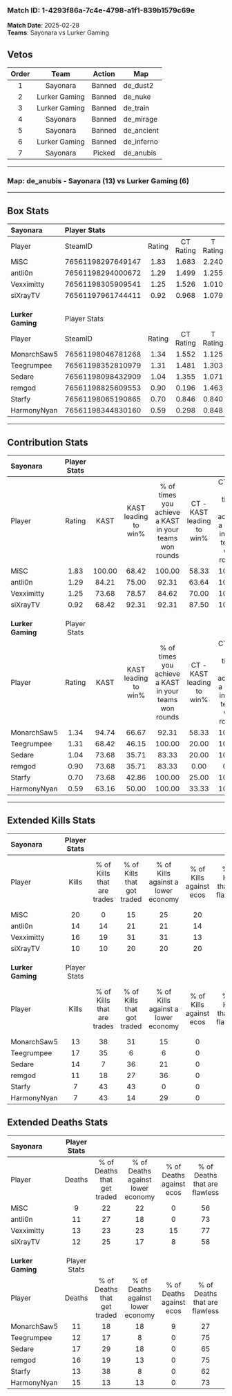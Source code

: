 ### Match ID: 1-4293f86a-7c4e-4798-a1f1-839b1579c69e  
**Match Date**: 2025-02-28  
**Teams**: Sayonara vs Lurker Gaming  

## Vetos  

| Order | Team | Action | Map |
| :---: | :--: | :----: | --- |
| 1 | Sayonara | Banned | de_dust2 |
| 2 | Lurker Gaming | Banned | de_nuke |
| 3 | Lurker Gaming | Banned | de_train |
| 4 | Sayonara | Banned | de_mirage |
| 5 | Sayonara | Banned | de_ancient |
| 6 | Lurker Gaming | Banned | de_inferno |
| 7 | Sayonara | Picked | de_anubis |

---  

### **Map**: de_anubis - Sayonara (13) vs Lurker Gaming (6)  
---  

## Box Stats  

| **Sayonara**      | Player Stats      |        |           |          |        |       |       |         |        |      |     |
| :- | :- | :-: | :-: | :-: | :-: | :-: | :-: | :-: | :-: | :-: | :-: |
| Player            | SteamID           | Rating | CT Rating | T Rating |  KAST  |  ADR  | Kills | Assists | Deaths | K/D  | HS% |
| MiSC              | 76561198297649147 |  1.83  |   1.683   |  2.240   | 100.00 | 104.7 |  20   |    8    |   9    | 2.22 | 55  |
| antli0n           | 76561198294000672 |  1.29  |   1.499   |  1.255   | 84.21  | 78.0  |  14   |    7    |   11   | 1.27 | 42  |
| Vexximitty        | 76561198305909541 |  1.25  |   1.526   |  1.010   | 73.68  | 83.1  |  16   |    4    |   13   | 1.23 | 43  |
| siXrayTV          | 76561197961744411 |  0.92  |   0.968   |  1.079   | 68.42  | 67.1  |  10   |    5    |   12   | 0.83 | 50  |
|                   |                   |        |           |          |        |       |       |         |        |      |     |
|                   |                   |        |           |          |        |       |       |         |        |      |     |
|                   |                   |        |           |          |        |       |       |         |        |      |     |
| **Lurker Gaming** | Player Stats      |        |           |          |        |       |       |         |        |      |     |
| Player            | SteamID           | Rating | CT Rating | T Rating |  KAST  |  ADR  | Kills | Assists | Deaths | K/D  | HS% |
| MonarchSaw5       | 76561198046781268 |  1.34  |   1.552   |  1.125   | 94.74  | 79.0  |  13   |    9    |   11   | 1.18 | 46  |
| Teegrumpee        | 76561198352810979 |  1.31  |   1.481   |  1.303   | 68.42  | 92.3  |  17   |    3    |   12   | 1.42 | 23  |
| Sedare            | 76561198098432909 |  1.04  |   1.355   |  1.071   | 73.68  | 78.2  |  14   |    5    |   17   | 0.82 | 64  |
| remgod            | 76561198825609553 |  0.90  |   0.196   |  1.463   | 73.68  | 72.6  |  11   |    4    |   16   | 0.69 | 27  |
| Starfy            | 76561198065190865 |  0.70  |   0.846   |  0.840   | 73.68  | 41.0  |   7   |    3    |   13   | 0.54 | 57  |
| HarmonyNyan       | 76561198344830160 |  0.59  |   0.298   |  0.848   | 63.16  | 47.9  |   7   |    3    |   15   | 0.47 | 57  |
---  

## Contribution Stats  

| **Sayonara**      | Player Stats |        |                      |                                                        |                           |                                                             |                          |                                                            |
| :- | :-: | :-: | :-: | :-: | :-: | :-: | :-: | :-: |
| Player            |    Rating    |  KAST  | KAST leading to win% | % of times you achieve a KAST in your teams won rounds | CT - KAST leading to win% | CT - % of times you achieve a KAST in your teams won rounds | T - KAST leading to win% | T - % of times you achieve a KAST in your teams won rounds |
| MiSC              |     1.83     | 100.00 |        68.42         |                         100.00                         |           58.33           |                           100.00                            |          85.71           |                           100.00                           |
| antli0n           |     1.29     | 84.21  |        75.00         |                         92.31                          |           63.64           |                           100.00                            |          100.00          |                           83.33                            |
| Vexximitty        |     1.25     | 73.68  |        78.57         |                         84.62                          |           70.00           |                           100.00                            |          100.00          |                           66.67                            |
| siXrayTV          |     0.92     | 68.42  |        92.31         |                         92.31                          |           87.50           |                           100.00                            |          100.00          |                           83.33                            |
|                   |              |        |                      |                                                        |                           |                                                             |                          |                                                            |
|                   |              |        |                      |                                                        |                           |                                                             |                          |                                                            |
|                   |              |        |                      |                                                        |                           |                                                             |                          |                                                            |
| **Lurker Gaming** | Player Stats |        |                      |                                                        |                           |                                                             |                          |                                                            |
| Player            |    Rating    |  KAST  | KAST leading to win% | % of times you achieve a KAST in your teams won rounds | CT - KAST leading to win% | CT - % of times you achieve a KAST in your teams won rounds | T - KAST leading to win% | T - % of times you achieve a KAST in your teams won rounds |
| MonarchSaw5       |     1.34     | 94.74  |        66.67         |                         92.31                          |           58.33           |                           100.00                            |          83.33           |                           83.33                            |
| Teegrumpee        |     1.31     | 68.42  |        46.15         |                         100.00                         |           20.00           |                           100.00                            |          62.50           |                           100.00                           |
| Sedare            |     1.04     | 73.68  |        35.71         |                         83.33                          |           20.00           |                           100.00                            |          44.44           |                           80.00                            |
| remgod            |     0.90     | 73.68  |        35.71         |                         83.33                          |           0.00            |                            0.00                             |          45.45           |                           100.00                           |
| Starfy            |     0.70     | 73.68  |        42.86         |                         100.00                         |           25.00           |                           100.00                            |          50.00           |                           100.00                           |
| HarmonyNyan       |     0.59     | 63.16  |        50.00         |                         100.00                         |           33.33           |                           100.00                            |          55.56           |                           100.00                           |
---  

## Extended Kills Stats  

| **Sayonara**      | Player Stats |                            |                            |                                    |                         |                              |                                 |                                       |                    |           |
| :- | :-: | :-: | :-: | :-: | :-: | :-: | :-: | :-: | :-: | :-: |
| Player            |    Kills     | % of Kills that are trades | % of Kills that got traded | % of Kills against a lower economy | % of Kills against ecos | % of Kills that are flawless | % of Kills that are close duels | % of Kills that are assisted by flash | Pistol Round Kills | AWP Kills |
| MiSC              |      20      |             0              |             15             |                 25                 |           20            |              70              |                5                |                   0                   |         2          |     0     |
| antli0n           |      14      |             14             |             21             |                 21                 |           14            |              86              |                0                |                   0                   |         3          |     3     |
| Vexximitty        |      16      |             19             |             31             |                 31                 |           13            |              69              |                6                |                   0                   |         2          |     0     |
| siXrayTV          |      10      |             10             |             20             |                 20                 |           20            |              80              |               10                |                  20                   |         2          |     0     |
|                   |              |                            |                            |                                    |                         |                              |                                 |                                       |                    |           |
|                   |              |                            |                            |                                    |                         |                              |                                 |                                       |                    |           |
|                   |              |                            |                            |                                    |                         |                              |                                 |                                       |                    |           |
| **Lurker Gaming** | Player Stats |                            |                            |                                    |                         |                              |                                 |                                       |                    |           |
| Player            |    Kills     | % of Kills that are trades | % of Kills that got traded | % of Kills against a lower economy | % of Kills against ecos | % of Kills that are flawless | % of Kills that are close duels | % of Kills that are assisted by flash | Pistol Round Kills | AWP Kills |
| MonarchSaw5       |      13      |             38             |             31             |                 15                 |            0            |              54              |               15                |                   8                   |         1          |     0     |
| Teegrumpee        |      17      |             35             |             6              |                 6                  |            0            |              65              |                0                |                   6                   |         0          |    10     |
| Sedare            |      14      |             7              |             36             |                 21                 |            0            |              43              |                0                |                   0                   |         0          |     1     |
| remgod            |      11      |             18             |             27             |                 36                 |            0            |              73              |                0                |                  18                   |         0          |     0     |
| Starfy            |      7       |             43             |             43             |                 0                  |            0            |              57              |               14                |                  14                   |         1          |     0     |
| HarmonyNyan       |      7       |             43             |             14             |                 29                 |            0            |              43              |                0                |                   0                   |         2          |     0     |
## Extended Deaths Stats  

| **Sayonara**      | Player Stats |                             |                                   |                          |                               |                            |                           |               |
| :- | :-: | :-: | :-: | :-: | :-: | :-: | :-: | :-: |
| Player            |    Deaths    | % of Deaths that get traded | % of Deaths against lower economy | % of Deaths against ecos | % of Deaths that are flawless | % of Deaths that are close | % of Deaths while blinded | Deaths to AWP |
| MiSC              |      9       |             22              |                22                 |            0             |              56               |             11             |             0             |       3       |
| antli0n           |      11      |             27              |                18                 |            0             |              73               |             0              |             9             |       3       |
| Vexximitty        |      13      |             23              |                23                 |            15            |              77               |             0              |             8             |       3       |
| siXrayTV          |      12      |             25              |                17                 |            8             |              58               |             0              |            17             |       0       |
|                   |              |                             |                                   |                          |                               |                            |                           |               |
|                   |              |                             |                                   |                          |                               |                            |                           |               |
|                   |              |                             |                                   |                          |                               |                            |                           |               |
| **Lurker Gaming** | Player Stats |                             |                                   |                          |                               |                            |                           |               |
| Player            |    Deaths    | % of Deaths that get traded | % of Deaths against lower economy | % of Deaths against ecos | % of Deaths that are flawless | % of Deaths that are close | % of Deaths while blinded | Deaths to AWP |
| MonarchSaw5       |      11      |             18              |                18                 |            9             |              27               |             0              |             0             |       2       |
| Teegrumpee        |      12      |             17              |                 8                 |            0             |              75               |             8              |            17             |       0       |
| Sedare            |      17      |             29              |                18                 |            0             |              65               |             0              |             6             |       1       |
| remgod            |      16      |             19              |                13                 |            0             |              75               |             13             |             0             |       2       |
| Starfy            |      13      |             38              |                 8                 |            0             |              62               |             8              |             0             |       0       |
| HarmonyNyan       |      15      |             13              |                13                 |            0             |              73               |             7              |             0             |       0       |
